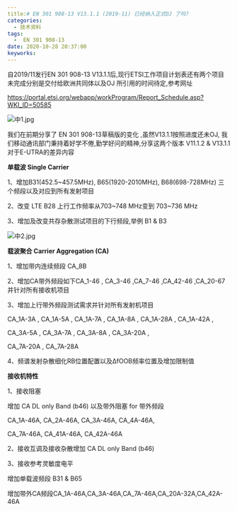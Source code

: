 ```yaml
---
title:# EN 301 908-13 V13.1.1 (2019-11) 已经纳入正式OJ 了吗?
categories:
  - 技术资料
tags:
  -  EN 301 908-13
date: 2020-10-28 20:37:00
keyworks: 
---
```




自2019/11发行EN 301 908-13 V13.1.1后,现行ETSI工作项目计划表还有两个项目未完成分别是交付给欧洲共同体以及OJ 所引用的时间待定,参考网址

https://portal.etsi.org/webapp/workProgram/Report_Schedule.asp?WKI_ID=50585

![中1.jpg](https://xie-jerry.github.io/picture/7.jpg) 

我们在前期分享了 EN 301 908-13草稿版的变化 ,虽然V13.1.1按照进度还未OJ, 我们移动通讯部门秉持着好学不倦,勤学好问的精神,分享这两个版本 V11.1.2 & V13.1.1对于E-UTRA的差异内容

 

**单载波 Single Carrier**

1、增加B31(452.5~457.5MHz), B65(1920-2010MHz), B68(698-728MHz) 三个频段以及对应到所有发射项目

 

2、改变 LTE B28 上行工作频率从703~748 MHz变到 703~736 MHz

 

3、增加及改变共存杂散测试项目的下行频段,举例 B1 & B3

![中2.jpg](https://xie-jerry.github.io/picture/8.jpg) 

 

**载波聚合 Carrier Aggregation (CA)**

1、增加带内连续频段 CA_8B

 

2、增加CA带外频段如下CA_1-46 , CA_3-46 ,CA_7-46 ,CA_42-46 ,CA_20-67并针对所有接收机项目

 

3、增加上行带外频段测试需求并针对所有发射机项目

CA_1A-3A , CA_1A-5A , CA_1A-7A , CA_1A-8A , CA_1A-28A , CA_1A-42A ,

CA_3A-5A , CA_3A-7A , CA_3A-8A , CA_3A-20A ,

CA_7A-20A , CA_7A-28A

 

4、频谱发射杂散细化RB位置配置以及ΔfOOB频率位置及增加限制值

 

**接收机特性**

1、接收阻塞

增加 CA DL only Band (b46) 以及带外阻塞 for 带外频段

CA_1A-46A, CA_2A-46A, CA_3A-46A, CA_4A-46A,

CA_7A-46A, CA_41A-46A, CA_42A-46A

 

2、接收互调及接收杂散增加 CA DL only Band (b46)

 

3、接收参考灵敏度电平

增加单载波频段 B31 & B65  

增加带外CA频段CA_1A-46A,CA_3A-46A,CA_7A-46A,CA_20A-32A,CA_42A-46A

 
